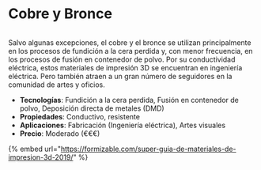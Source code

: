 # Cobre y Bronce

<figure><img src="https://formizable.com/wp-content/uploads/2019/01/Bronze.jpeg" alt=""><figcaption></figcaption></figure>

Salvo algunas excepciones, el cobre y el bronce se utilizan principalmente en los procesos de fundición a la cera perdida y, con menor frecuencia, en los procesos de fusión en contenedor de polvo. Por su conductividad eléctrica, estos materiales de impresión 3D se encuentran en ingeniería eléctrica. Pero también atraen a un gran número de seguidores en la comunidad de artes y oficios.

* **Tecnologías**: Fundición a la cera perdida, Fusión en contenedor de polvo, Deposición directa de metales (DMD)
* **Propiedades**: Conductivo, resistente
* **Aplicaciones**: Fabricación (Ingeniería eléctrica), Artes visuales
* **Precio**: Moderado (€€€)

{% embed url="https://formizable.com/super-guia-de-materiales-de-impresion-3d-2019/" %}
